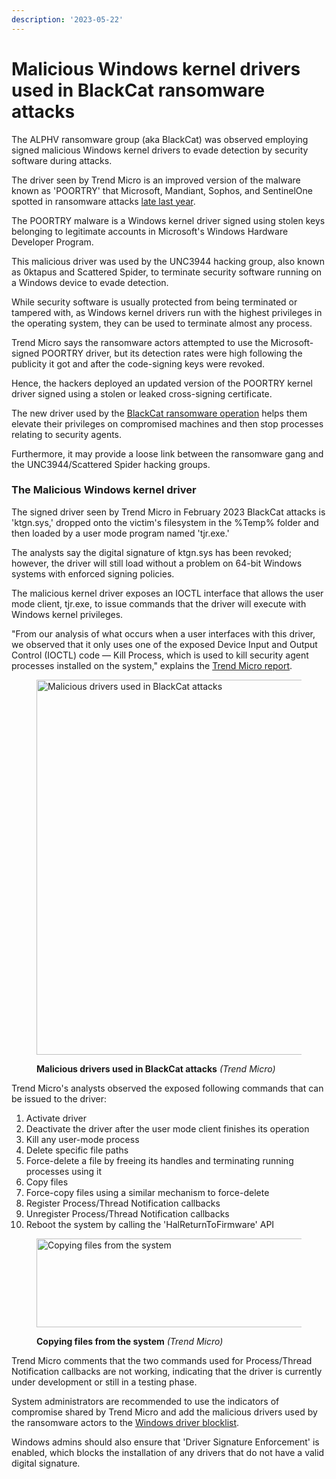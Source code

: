 ```yaml
---
description: '2023-05-22'
---
```


# Malicious Windows kernel drivers used in BlackCat ransomware attacks

The ALPHV ransomware group (aka BlackCat) was observed employing signed malicious Windows kernel drivers to evade detection by security software during attacks.

The driver seen by Trend Micro is an improved version of the malware known as 'POORTRY' that Microsoft, Mandiant, Sophos, and SentinelOne spotted in ransomware attacks [late last year](https://www.bleepingcomputer.com/news/microsoft/microsoft-signed-malicious-windows-drivers-used-in-ransomware-attacks/).&#x20;

The POORTRY malware is a Windows kernel driver signed using stolen keys belonging to legitimate accounts in Microsoft's Windows Hardware Developer Program.

This malicious driver was used by the UNC3944 hacking group, also known as 0ktapus and Scattered Spider, to terminate security software running on a Windows device to evade detection.

While security software is usually protected from being terminated or tampered with, as Windows kernel drivers run with the highest privileges in the operating system, they can be used to terminate almost any process.

Trend Micro says the ransomware actors attempted to use the Microsoft-signed POORTRY driver, but its detection rates were high following the publicity it got and after the code-signing keys were revoked.

Hence, the hackers deployed an updated version of the POORTRY kernel driver signed using a stolen or leaked cross-signing certificate.

The new driver used by the [BlackCat ransomware operation](https://www.bleepingcomputer.com/news/security/alphv-blackcat-this-years-most-sophisticated-ransomware/) helps them elevate their privileges on compromised machines and then stop processes relating to security agents.&#x20;

Furthermore, it may provide a loose link between the ransomware gang and the UNC3944/Scattered Spider hacking groups.

### The Malicious Windows kernel driver

The signed driver seen by Trend Micro in February 2023 BlackCat attacks is 'ktgn.sys,' dropped onto the victim's filesystem in the %Temp% folder and then loaded by a user mode program named 'tjr.exe.'

The analysts say the digital signature of ktgn.sys has been revoked; however, the driver will still load without a problem on 64-bit Windows systems with enforced signing policies.

The malicious kernel driver exposes an IOCTL interface that allows the user mode client, tjr.exe, to issue commands that the driver will execute with Windows kernel privileges.

"From our analysis of what occurs when a user interfaces with this driver, we observed that it only uses one of the exposed Device Input and Output Control (IOCTL) code — Kill Process, which is used to kill security agent processes installed on the system," explains the [Trend Micro report](http://www.trendmicro.com/en\_us/research/23/e/blackcat-ransomware-deploys-new-signed-kernel-driver.html).

<figure><img src="https://www.bleepstatic.com/images/news/u/1220909/2023/Ransomware/27/diagram.png" alt="Malicious drivers used in BlackCat attacks" height="600" width="551"><figcaption><p><strong>Malicious drivers used in BlackCat attacks</strong> <em>(Trend Micro)</em></p></figcaption></figure>

Trend Micro's analysts observed the exposed following commands that can be issued to the driver:

1. Activate driver
2. Deactivate the driver after the user mode client finishes its operation
3. Kill any user-mode process
4. Delete specific file paths
5. Force-delete a file by freeing its handles and terminating running processes using it
6. Copy files
7. Force-copy files using a similar mechanism to force-delete
8. Register Process/Thread Notification callbacks
9. Unregister Process/Thread Notification callbacks
10. Reboot the system by calling the 'HalReturnToFirmware' API

<figure><img src="https://www.bleepstatic.com/images/news/u/1220909/2023/Ransomware/27/copy-file.png" alt="Copying files from the system" height="142" width="893"><figcaption><p><strong>Copying files from the system</strong> <em>(Trend Micro)</em></p></figcaption></figure>

Trend Micro comments that the two commands used for Process/Thread Notification callbacks are not working, indicating that the driver is currently under development or still in a testing phase.

System administrators are recommended to use the indicators of compromise shared by Trend Micro and add the malicious drivers used by the ransomware actors to the [Windows driver blocklist](https://learn.microsoft.com/en-us/windows/security/threat-protection/windows-defender-application-control/microsoft-recommended-driver-block-rules).

Windows admins should also ensure that 'Driver Signature Enforcement' is enabled, which blocks the installation of any drivers that do not have a valid digital signature.
